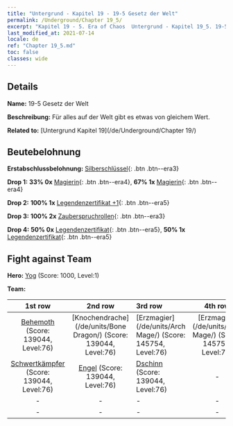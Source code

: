 ```yaml
---
title: "Untergrund - Kapitel 19 - 19-5 Gesetz der Welt"
permalink: /Underground/Chapter 19_5/
excerpt: "Kapitel 19 - 5. Era of Chaos  Untergrund - Kapitel 19_5. 19-5 Gesetz der Welt"
last_modified_at: 2021-07-14
locale: de
ref: "Chapter 19_5.md"
toc: false
classes: wide
---
```


## Details

 **Name:** 19-5 Gesetz der Welt

 **Beschreibung:** Für alles auf der Welt gibt es etwas von gleichem Wert.

 **Related to:** [Untergrund Kapitel 19](/de/Underground/Chapter 19/)

## Beutebelohnung

 **Erstabschlussbelohnung:** [Silberschlüssel](/ItemsDE/con_693/){: .btn .btn--era3}

 **Drop 1:** **33% 0x** [Magierin](/ItemsDE/unt_238/){: .btn .btn--era4}, **67% 1x** [Magierin](/ItemsDE/unt_238/){: .btn .btn--era4}

 **Drop 2:** **100% 1x** [Legendenzertifikat +1](/ItemsDE/mat_74/){: .btn .btn--era5}

 **Drop 3:** **100% 2x** [Zauberspruchrollen](/ItemsDE/con_694/){: .btn .btn--era3}

 **Drop 4:** **50% 0x** [Legendenzertifikat](/ItemsDE/mat_67/){: .btn .btn--era5}, **50% 1x** [Legendenzertifikat](/ItemsDE/mat_67/){: .btn .btn--era5}


## Fight against Team
 **Hero:** [Yog](/de/heroes/Yog/) (Score: 1000, Level:1)

 **Team:**


  | 1st row | 2nd row | 3rd row | 4th row |
  |:----:|:----:|:----|:----:|
  | [Behemoth](/de/units/Behemoth/) (Score: 139044, Level:76)  | [Knochendrache](/de/units/Bone Dragon/) (Score: 139044, Level:76)  | [Erzmagier](/de/units/Arch Mage/) (Score: 145754, Level:76)  | [Erzmagier](/de/units/Arch Mage/) (Score: 145754, Level:76)  |
  | [Schwertkämpfer](/de/units/Swordsman/) (Score: 139044, Level:76)  | [Engel](/de/units/Angel/) (Score: 139044, Level:76)  | [Dschinn](/de/units/Genie/) (Score: 139044, Level:76)  | - |
  | - | - | - | - |
  | - | - | - | - |


